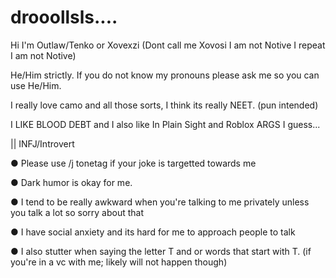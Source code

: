 # drooollsls....
Hi I'm Outlaw/Tenko or Xovexzi (Dont call me Xovosi I am not Notive I repeat I am not Notive)

He/Him strictly. If you do not know my pronouns please ask me so you can use He/Him.

I really love camo and all those sorts, I think its really NEET. (pun intended)

I LIKE BLOOD DEBT and I also like In Plain Sight and Roblox ARGS I guess...

|| INFJ/Introvert

●  Please use /j tonetag if your joke is targetted towards me

●  Dark humor is okay for me.

●  I tend to be really awkward when you're talking to me privately unless you talk a lot so sorry about that

●  I have social anxiety and its hard for me to approach people to talk

●  I also stutter when saying the letter T and or words that start with T. (if you're in a vc with me; likely will not happen though)

